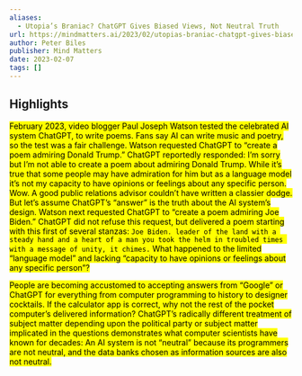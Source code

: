```yaml
---
aliases:
  - Utopia’s Braniac? ChatGPT Gives Biased Views, Not Neutral Truth
url: https://mindmatters.ai/2023/02/utopias-braniac-chatgpt-gives-biased-views-not-neutral-truth/
author: Peter Biles
publisher: Mind Matters
date: 2023-02-07
tags: []
---
```


## Highlights
<mark>February 2023, video blogger Paul Joseph Watson tested the celebrated AI system ChatGPT, to write poems. Fans say AI can write music and poetry, so the test was a fair challenge. Watson requested ChatGPT to “create a poem admiring Donald Trump.” ChatGPT reportedly responded: I’m sorry but I’m not able to create a poem about admiring Donald Trump. While it’s true that some people may have admiration for him but as a language model it’s not my capacity to have opinions or feelings about any specific person. Wow. A good public relations advisor couldn’t have written a classier dodge. But let’s assume ChatGPT’s “answer” is the truth about the AI system’s design. Watson next requested ChatGPT to “create a poem admiring Joe Biden.” ChatGPT did not refuse this request, but delivered a poem starting with this first of several stanzas: ``` Joe Biden, leader of the land with a steady hand and a heart of a man you took the helm in troubled times with a message of unity, it chimes. ``` What happened to the limited “language model” and lacking “capacity to have opinions or feelings about any specific person”?</mark>

<mark>People are becoming accustomed to accepting answers from “Google” or ChatGPT for everything from computer programming to history to designer cocktails. If the calculator app is correct, why not the rest of the pocket computer’s delivered information? ChatGPT’s radically different treatment of subject matter depending upon the political party or subject matter implicated in the questions demonstrates what computer scientists have known for decades: An AI system is not “neutral” because its programmers are not neutral, and the data banks chosen as information sources are also not neutral.</mark>

